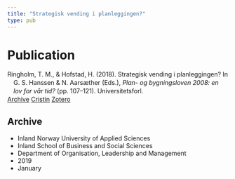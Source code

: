 ```yaml
---
title: "Strategisk vending i planleggingen?"
type: pub
---
```

<h1>Publication</h1>
<article id="csl-bib-container-2RTQZVKX" class="csl-bib-container">
  <div class="csl-bib-body" style="line-height: 1.35; padding-left: 1em; text-indent:-1em;">
  <div class="csl-entry">Ringholm, T. M., &amp; Hofstad, H. (2018). Strategisk vending i planleggingen? In G. S. Hanssen &amp; N. Aars&#xE6;ther (Eds.), <i>Plan- og bygningsloven 2008: en lov for v&#xE5;r tid?</i> (pp. 107&#x2013;121). Universitetsforl.</div>
</div>
  <div class="csl-bib-buttons">
    <a href="#taxonomy-article-2RTQZVKX" class="csl-bib-button">Archive</a>
    <a href="https://app.cristin.no/results/show.jsf?id=1652518" alt="Cristin URL" class="csl-bib-button">Cristin</a>
    <a href="http://zotero.org/groups/5022929/items/2RTQZVKX" alt="Zotero URL" class="csl-bib-button">Zotero</a>
  </div>
  <div id="csl-bib-meta-container-2RTQZVKX"></div>
</article>
<div id="csl-bib-meta-2RTQZVKX" class="csl-bib-meta">
  <article id="taxonomy-article-2RTQZVKX" class="taxonomy-article">
    <h1>Archive</h1>
    <ul>
      <li>Inland Norway University of Applied Sciences</li>
      <li>Inland School of Business and Social Sciences</li>
      <li>Department of Organisation, Leadership and Management</li>
      <li>2019</li>
      <li>January</li>
    </ul>
  </article>
</div>
